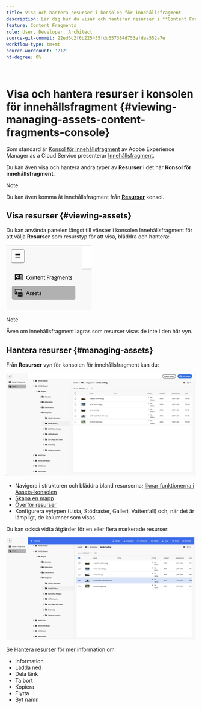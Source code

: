 ```yaml
---
title: Visa och hantera resurser i konsolen för innehållsfragment
description: Lär dig hur du visar och hanterar resurser i **Content Fragments Console** för Adobe Experience Manager as a Cloud Service.
feature: Content Fragments
role: User, Developer, Architect
source-git-commit: 22ed6c2f6b225435fdd657384d753efdea552a7e
workflow-type: tm+mt
source-wordcount: '212'
ht-degree: 0%

---
```


# Visa och hantera resurser i konsolen för innehållsfragment {#viewing-managing-assets-content-fragments-console}

Som standard är [Konsol för innehållsfragment](/help/sites-cloud/administering/content-fragments/managing.md#content-fragments-console) av Adobe Experience Manager as a Cloud Service presenterar [Innehållsfragment](/help/sites-cloud/administering/content-fragments/overview.md).

Du kan även visa och hantera andra typer av **Resurser** i det här **Konsol för innehållsfragment**.

>[!NOTE]
>
>Du kan även komma åt innehållsfragment från **[Resurser](/help/assets/overview.md)** konsol.

## Visa resurser {#viewing-assets}

Du kan använda panelen längst till vänster i konsolen Innehållsfragment för att välja  **Resurser** som resurstyp för att visa, bläddra och hantera:

![Konsol för innehållsfragment - navigering](/help/sites-cloud/administering/content-fragments/assets/cf-console-assets-navigation.png)

>[!NOTE]
>
>Även om innehållsfragment lagras som resurser visas de inte i den här vyn.

## Hantera resurser {#managing-assets}

Från **Resurser** vyn för konsolen för innehållsfragment kan du:

![Konsolen Innehållsfragment - bläddra bland resurser](/help/sites-cloud/administering/content-fragments/assets/cf-console-assets-browse.png)

* Navigera i strukturen och bläddra bland resurserna; [liknar funktionerna i Assets-konsolen](/help/assets/navigate-assets-view.md)
* [Skapa en mapp](/help/assets/manage-digital-assets.md#creating-folders)
* [Överför resurser](/help/assets/add-delete-assets-view.md)
* Konfigurera vytypen (Lista, Stödraster, Galleri, Vattenfall) och, när det är lämpligt, de kolumner som visas

Du kan också vidta åtgärder för en eller flera markerade resurser:

![Konsol för innehållsfragment - åtgärder för vald resurs](/help/sites-cloud/administering/content-fragments/assets/cf-console-assets-actions.png)

Se [Hantera resurser](/help/assets/manage-organize-assets-view.md) för mer information om

* Information
* Ladda ned
* Dela länk
* Ta bort
* Kopiera
* Flytta
* Byt namn
